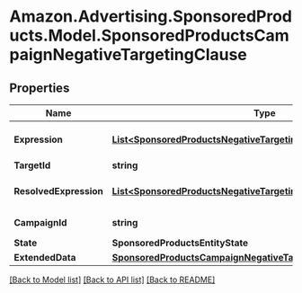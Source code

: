 # Amazon.Advertising.SponsoredProducts.Model.SponsoredProductsCampaignNegativeTargetingClause

## Properties

Name | Type | Description | Notes
------------ | ------------- | ------------- | -------------
**Expression** | [**List&lt;SponsoredProductsNegativeTargetingExpressionPredicate&gt;**](SponsoredProductsNegativeTargetingExpressionPredicate.md) | The CampaignNegativeTargetingClause expression. | 
**TargetId** | **string** | The target identifier | 
**ResolvedExpression** | [**List&lt;SponsoredProductsNegativeTargetingExpressionPredicate&gt;**](SponsoredProductsNegativeTargetingExpressionPredicate.md) | The resolved CampaignNegativeTargetingClause expression. | 
**CampaignId** | **string** | The identifier of the campaign to which this target is associated. | 
**State** | **SponsoredProductsEntityState** |  | 
**ExtendedData** | [**SponsoredProductsCampaignNegativeTargetingClauseExtendedData**](SponsoredProductsCampaignNegativeTargetingClauseExtendedData.md) |  | [optional] 

[[Back to Model list]](../README.md#documentation-for-models) [[Back to API list]](../README.md#documentation-for-api-endpoints) [[Back to README]](../README.md)

